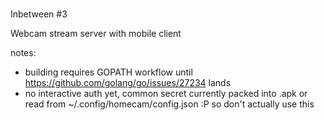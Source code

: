 #
Inbetween #3

Webcam stream server with mobile client

notes:
- building requires GOPATH workflow until https://github.com/golang/go/issues/27234 lands
- no interactive auth yet, common secret currently packed into .apk or read from ~/.config/homecam/config.json :P so don't actually use this
